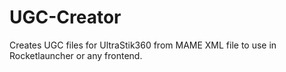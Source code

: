 # UGC-Creator
Creates UGC files for UltraStik360 from MAME XML file to use in Rocketlauncher or any frontend.
